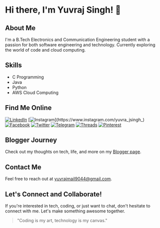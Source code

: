 # Hi there, I'm Yuvraj Singh! 👋

## About Me
I'm a B.Tech Electronics and Communication Engineering student with a passion for both software engineering and technology. Currently exploring the world of code and cloud computing. 

## Skills
- C Programming
- Java
- Python
- AWS Cloud Computing

## Find Me Online
[![LinkedIn](https://img.shields.io/badge/-LinkedIn-blue?style=flat-square&logo=linkedin&logoColor=white&link=https://www.linkedin.com/in/yuvrajsingh001)](https://www.linkedin.com/in/yuvrajsingh001)
[![Instagram](https://img.shields.io/badge/-Instagram-E4405F?style=flat-square&logo=instagram&logoColor=white&link=https://www.instagram.com/yuvra_jsingh_)](https://www.instagram.com/yuvra_jsingh_)
[![Facebook](https://img.shields.io/badge/-Facebook-1877F2?style=flat-square&logo=facebook&logoColor=white&link=https://www.facebook.com/profile.php?id=100081046530101)](https://www.facebook.com/profile.php?id=100081046530101)
[![Twitter](https://img.shields.io/badge/-X-2V7v9BzJnONx3R_z4SdcLA-1A1A1A?style=flat-square&logo=x&logoColor=white&link=https://x.com/yuvra_jsingh?t=2V7v9BzJnONx3R_z4SdcLA&s=09)](https://x.com/yuvra_jsingh)
[![Telegram](https://img.shields.io/badge/-Telegram-2CA5E0?style=flat-square&logo=telegram&logoColor=white&link=https://t.me/yuvra_jsingh)](https://t.me/yuvra_jsingh)
[![Threads](https://img.shields.io/badge/-Threads-FF0000?style=flat-square&logo=threads&logoColor=white&link=https://www.threads.net/@yuvra_jsingha)](https://www.threads.net/@yuvra_jsingha)
[![Pinterest](https://img.shields.io/badge/-Pinterest-BD081C?style=flat-square&logo=pinterest&logoColor=white&link=https://www.pinterest.com/yuvra_jsingha)](https://www.pinterest.com/yuvra_jsingha)

## Blogger Journey
Check out my thoughts on tech, life, and more on my [Blogger page](https://yuvrajsinghjournal.blogspot.com).

## Contact Me
Feel free to reach out at [yuvrajmail9044@gmail.com](mailto:yuvrajmail9044@gmail.com).

## Let's Connect and Collaborate!
If you're interested in tech, coding, or just want to chat, don't hesitate to connect with me. Let's make something awesome together.

> "Coding is my art, technology is my canvas."

<!--
Add any other sections you find relevant.
-->


